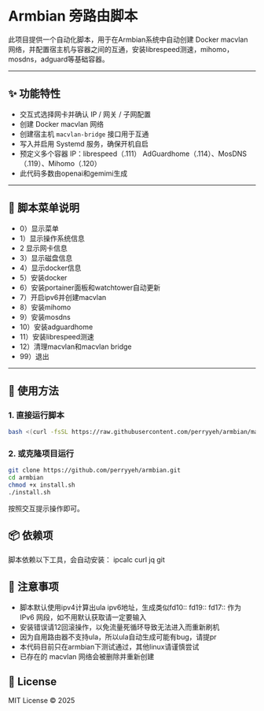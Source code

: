 # Armbian 旁路由脚本 

此项目提供一个自动化脚本，用于在Armbian系统中自动创建 Docker macvlan 网络，并配置宿主机与容器之间的互通，安装librespeed测速，mihomo，mosdns，adguard等基础容器。

---
## ✨ 功能特性
- 交互式选择网卡并确认 IP / 网关 / 子网配置
- 创建 Docker macvlan 网络
- 创建宿主机 `macvlan-bridge` 接口用于互通
- 写入并启用 Systemd 服务，确保开机自启
- 预定义多个容器 IP：librespeed（.111） AdGuardhome（.114）、MosDNS（.119）、Mihomo（.120）
- 此代码多数由openai和gemimi生成
---

## 🧱 脚本菜单说明

- 0）显示菜单
- 1）显示操作系统信息
- 2 显示网卡信息
- 3）显示磁盘信息
- 4）显示docker信息
- 5）安装docker
- 6）安装portainer面板和watchtower自动更新
- 7）开启ipv6并创建macvlan
- 8）安装mihomo
- 9）安装mosdns
- 10）安装adguardhome
- 11）安装librespeed测速
- 12）清理macvlan和macvlan bridge
- 99）退出
---

## 🚀 使用方法

### 1. 直接运行脚本

```bash
bash <(curl -fsSL https://raw.githubusercontent.com/perryyeh/armbian/main/install.sh)
```

### 2. 或克隆项目运行

```bash
git clone https://github.com/perryyeh/armbian.git
cd armbian
chmod +x install.sh
./install.sh
```

按照交互提示操作即可。

## 📦 依赖项
脚本依赖以下工具，会自动安装：
ipcalc 
curl 
jq 
git


## 📌 注意事项
- 脚本默认使用ipv4计算出ula ipv6地址，生成类似fd10:: fd19:: fd17:: 作为 IPv6 网段，如不用默认获取请一定要输入
- 安装错误请12回滚操作，以免流量死循环导致无法进入而重新刷机
- 因为自用路由器不支持ula，所以ula自动生成可能有bug，请提pr
- 本代码目前只在armbian下测试通过，其他linux请谨慎尝试
- 已存在的 macvlan 网络会被删除并重新创建

## 📜 License
MIT License © 2025